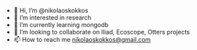 - 👋 Hi, I’m @nikolaoskokkos
- 👀 I’m interested in research
- 🌱 I’m currently learning mongodb
- 💞️ I’m looking to collaborate on Iliad, Ecoscope, Otters projects
- 📫 How to reach me nikolaoskokkos@gmail.com 

<!---
nikolaoskokkos/nikolaoskokkos is a ✨ special ✨ repository because its `README.md` (this file) appears on your GitHub profile.
You can click the Preview link to take a look at your changes.
--->
